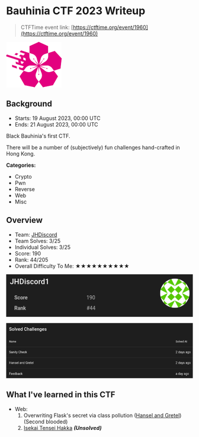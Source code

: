 # Bauhinia CTF 2023 Writeup

> CTFTime event link: [https://ctftime.org/event/1960](https://ctftime.org/event/1960)

![](https://github.com/siunam321/CTF-Writeups/blob/main/Bauhinia-CTF-2023/images/banner.png)

## Background

- Starts: 19 August 2023, 00:00 UTC
- Ends: 21 August 2023, 00:00 UTC

Black Bauhinia's first CTF.

There will be a number of (subjectively) fun challenges hand-crafted in Hong Kong.

**Categories:**

- Crypto
- Pwn
- Reverse
- Web
- Misc

## Overview

- Team: [JHDiscord](https://ctftime.org/team/62434/)
- Team Solves: 3/25
- Individual Solves: 3/25
- Score: 190
- Rank: 44/205
- Overall Difficulty To Me: ★★★★★★★★★★

![](https://github.com/siunam321/CTF-Writeups/blob/main/Bauhinia-CTF-2023/images/score.png)

![](https://github.com/siunam321/CTF-Writeups/blob/main/Bauhinia-CTF-2023/images/solves.png)

## What I've learned in this CTF

- Web:
    1. Overwriting Flask's secret via class pollution ([Hansel and Gretel](https://github.com/siunam321/CTF-Writeups/blob/main/Bauhinia-CTF-2023/Web/Hansel-and-Gretel/README.md)) (Second blooded)
    2. [Isekai Tensei Hakka](https://github.com/siunam321/CTF-Writeups/blob/main/Bauhinia-CTF-2023/Web/Isekai-Tensei-Hakka/README.md) ***(Unsolved)***